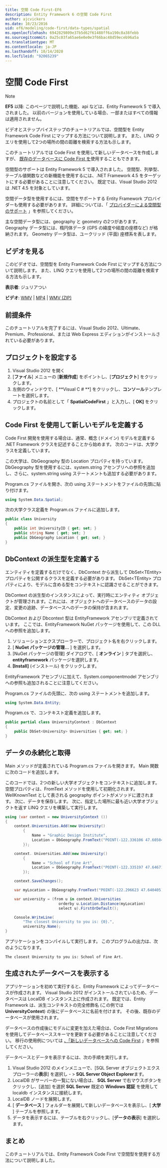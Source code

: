 ```yaml
---
title: 空間 Code First-EF6
description: Entity Framework 6 の空間 Code First
author: ajcvickers
ms.date: 10/23/2016
uid: ef6/modeling/code-first/data-types/spatial
ms.openlocfilehash: 6942829809e37b5d62f61488ff6a190c8a38febb
ms.sourcegitcommit: 0a25c03fa65ae6e0e0e3f66bac48d59eceb96a5a
ms.translationtype: MT
ms.contentlocale: ja-JP
ms.lasthandoff: 10/14/2020
ms.locfileid: "92065239"
---
```

# <a name="spatial---code-first"></a>空間 Code First
> [!NOTE]
> **EF5** 以降: このページで説明した機能、api などは、Entity Framework 5 で導入されました。 以前のバージョンを使用している場合、一部またはすべての情報は適用されません。

ビデオとステップバイステップのチュートリアルでは、空間型を Entity Framework Code First にマップする方法について説明します。 また、LINQ クエリを使用して2つの場所の間の距離を検索する方法も示します。

このチュートリアルでは Code First を使用して新しいデータベースを作成しますが、 [既存のデータベースに Code First を](xref:ef6/modeling/code-first/workflows/existing-database)使用することもできます。

空間型のサポートは Entity Framework 5 で導入されました。 空間型、列挙型、テーブル値関数などの新機能を使用するには、.NET Framework 4.5 をターゲットにする必要があることに注意してください。 既定では、Visual Studio 2012 は .NET 4.5 を対象としています。

空間データ型を使用するには、空間をサポートする Entity Framework プロバイダーも使用する必要があります。 詳細については、「 [プロバイダーによる空間型のサポート](xref:ef6/fundamentals/providers/spatial-support) 」を参照してください。

主な空間データ型には、geography と geometry の2つがあります。 Geography データ型には、楕円体データ (GPS の緯度や経度の座標など) が格納されます。 Geometry データ型は、ユークリッド (平面) 座標系を表します。

## <a name="watch-the-video"></a>ビデオを見る
このビデオでは、空間型を Entity Framework Code First にマップする方法について説明します。 また、LINQ クエリを使用して2つの場所の間の距離を検索する方法も示します。

**表示者**: ジュリアつい

**ビデオ**: [WMV](https://download.microsoft.com/download/9/1/3/913EA17E-6F97-41D8-A4FE-805A0D83D26A/HDI-ITPro-MSDN-winvideo-spatialwithcodefirst.wmv)  |  [MP4](https://download.microsoft.com/download/9/1/3/913EA17E-6F97-41D8-A4FE-805A0D83D26A/HDI-ITPro-MSDN-mp4video-spatialwithcodefirst.m4v)  |  [WMV (ZIP)](https://download.microsoft.com/download/9/1/3/913EA17E-6F97-41D8-A4FE-805A0D83D26A/HDI-ITPro-MSDN-winvideo-spatialwithcodefirst.zip)

## <a name="pre-requisites"></a>前提条件

このチュートリアルを完了するには、Visual Studio 2012、Ultimate、Premium、Professional、または Web Express エディションがインストールされている必要があります。

## <a name="set-up-the-project"></a>プロジェクトを設定する

1.  Visual Studio 2012 を開く
2.  [**ファイル**] メニューの [**新規作成**] をポイントし、[**プロジェクト**] をクリックします。
3.  左側のウィンドウで、[ **Visual C \# **] をクリックし、**コンソール**テンプレートを選択します。
4.  プロジェクトの名前として「 **SpatialCodeFirst** 」と入力し、[ **OK]** をクリックします。

## <a name="define-a-new-model-using-code-first"></a>Code First を使用して新しいモデルを定義する

Code First 開発を使用する場合は、通常、概念 (ドメイン) モデルを定義する .NET Framework クラスを記述することから始めます。 次のコードは、大学クラスを定義しています。

この大学は、DbGeography 型の Location プロパティを持っています。 DbGeography 型を使用するには、system.string アセンブリへの参照を追加し、さらに、system.string using ステートメントも追加する必要があります。

Program.cs ファイルを開き、次の using ステートメントをファイルの先頭に貼り付けます。

``` csharp
using System.Data.Spatial;
```

次の大学クラス定義を Program.cs ファイルに追加します。

``` csharp
public class University  
{
    public int UniversityID { get; set; }
    public string Name { get; set; }
    public DbGeography Location { get; set; }
}
```

## <a name="define-the-dbcontext-derived-type"></a>DbContext の派生型を定義する

エンティティを定義するだけでなく、DbContext から派生して DbSet&lt;TEntity&gt; プロパティを公開するクラスを定義する必要があります。 DbSet&lt;TEntity&gt; プロパティにより、モデルに含める型をコンテキストに認識させることができます。

DbContext の派生型のインスタンスによって、実行時にエンティティ オブジェクトが管理されます。これには、オブジェクトへのデータベースのデータの設定、変更の追跡、データベースへのデータの保持が含まれます。

DbContext および Dbcontext 型は EntityFramework アセンブリで定義されています。 ここでは、EntityFramework NuGet パッケージを使用して、この DLL への参照を追加します。

1.  ソリューションエクスプローラーで、プロジェクト名を右クリックします。
2.  [ **NuGet パッケージの管理...** ] を選択します。
3.  [NuGet パッケージの管理] ダイアログで、[ **オンライン** ] タブを選択し、 **entityframework** パッケージを選択します。
4.  **[Install]** (インストール) をクリックします。

EntityFramework アセンブリに加えて、System.componentmodel アセンブリへの参照も追加されることに注意してください。

Program.cs ファイルの先頭に、次の using ステートメントを追加します。

``` csharp
using System.Data.Entity;
```

Program.cs で、コンテキスト定義を追加します。 

``` csharp
public partial class UniversityContext : DbContext
{
    public DbSet<University> Universities { get; set; }
}
```

## <a name="persist-and-retrieve-data"></a>データの永続化と取得

Main メソッドが定義されている Program.cs ファイルを開きます。 Main 関数に次のコードを追加します。

このコードでは、2つの新しい大学オブジェクトをコンテキストに追加します。 空間プロパティは、FromText メソッドを使用して初期化されます。 WellKnownText として表される geography ポイントがメソッドに渡されます。 次に、データを保存します。 次に、指定した場所に最も近い大学オブジェクトを返す LINQ クエリを構築して実行します。

``` csharp
using (var context = new UniversityContext ())
{
    context.Universities.Add(new University()
        {
            Name = "Graphic Design Institute",
            Location = DbGeography.FromText("POINT(-122.336106 47.605049)"),
        });

    context. Universities.Add(new University()
        {
            Name = "School of Fine Art",
            Location = DbGeography.FromText("POINT(-122.335197 47.646711)"),
        });

    context.SaveChanges();

    var myLocation = DbGeography.FromText("POINT(-122.296623 47.640405)");

    var university = (from u in context.Universities
                        orderby u.Location.Distance(myLocation)
                        select u).FirstOrDefault();

    Console.WriteLine(
        "The closest University to you is: {0}.",
        university.Name);
}
```

アプリケーションをコンパイルして実行します。 このプログラムの出力は、次のようになります。

```console
The closest University to you is: School of Fine Art.
```

## <a name="view-the-generated-database"></a>生成されたデータベースを表示する

アプリケーションを初めて実行すると、Entity Framework によってデータベースが作成されます。 Visual Studio 2012 がインストールされているため、データベースは LocalDB インスタンス上に作成されます。 既定では、Entity Framework は、派生コンテキストの完全修飾名 (この例では **UniversityContext**) の後にデータベースに名前を付けます。 その後、既存のデータベースが使用されます。  

データベースの作成後にモデルに変更を加えた場合は、Code First Migrations を使用してデータベーススキーマを更新する必要があることに注意してください。 移行の使用例については [、「新しいデータベースへの Code First](xref:ef6/modeling/code-first/workflows/new-database) 」を参照してください。

データベースとデータを表示するには、次の手順を実行します。

1.  Visual Studio 2012 のメインメニューで、[SQL Server オブジェクトエクスプローラーの**表示**] を選択し  - &gt; **SQL Server Object Explorer**ます。
2.  LocalDB がサーバーの一覧にない場合は、 **SQL Server** で右マウスボタンをクリックし、[追加] を選択 **SQL Server** 既定の **Windows 認証** を使用して localdb インスタンスに接続します。
3.  LocalDB ノードを展開します。
4.  [ **データベース** ] フォルダーを展開して新しいデータベースを表示し、[ **大学** ] テーブルを参照します。
5.  データを表示するには、テーブルを右クリックし、[**データの表示**] を選択します。

## <a name="summary"></a>まとめ

このチュートリアルでは、Entity Framework Code First で空間型を使用する方法について説明しました。 
